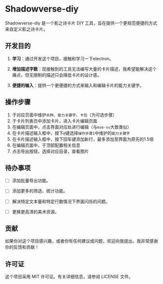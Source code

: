 # Shadowverse-diy

Shadowverse-diy 是一个影之诗卡片 DIY 工具，旨在提供一个更规范便捷的方式来自定义影之诗卡片。

## 开发目的

1. **学习**：通过开发这个项目，接触和学习一下electron。

2. **增加描述字数**：现接触到的工具无法编写大量的卡片描述，我希望能解决这个痛点，但无限制的描述只会降低卡片的设计感。

3. **便捷的输入**：提供一个更便捷的方式来输入和编辑卡片的能力关键字。

## 操作步骤

1. 于对应页面中维护`兵种`、`能力关键字`、`卡包`（为可选步骤）
2. 于卡片列表页中添加卡片，进入卡片编辑页面
3. 在编辑页面中，点击界面对应处进行编辑（与`mse-sv`大致类似）
4. 在卡片描述输入框中，按下`@`键选择`操作步骤1`中维护的`能力关键字`
5. 在卡片描述输入框中，按下回车键添加新行，最多添加至界面为原先的1.5倍
6. 在编辑页面中，于顶部配置相关信息
7. 点击导出按钮，选择对应目录，查看图片

## 待办事项

-[ ] 添加批量导出功能。

-[ ] 添加更多的筛选、统计功能。

-[ ] 解决特定文本量和特定行数情况下界面闪烁的问题。

-[ ] 更换更高清的美术资源。

## 贡献

如果你对这个项目感兴趣，或者你有任何建议或问题，欢迎向我提出。我非常感谢你的反馈和贡献！

## 许可证

这个项目采用 MIT 许可证。有关详细信息，请参阅 LICENSE 文件。
